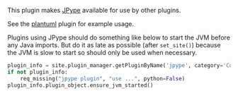 This plugin makes [JPype](https://jpype.readthedocs.io/) available for use by other plugins.

See the [plantuml](https://plugins.getnikola.com/#plantuml) plugin for example usage.

Plugins using JPype should do something like below to start the JVM before any Java imports. But do it as late as
possible (after `set_site()`) because the JVM is slow to start so should only be used when necessary.

```python
plugin_info = site.plugin_manager.getPluginByName('jpype', category='ConfigPlugin')
if not plugin_info:
    req_missing("jpype plugin", "use ...", python=False)
plugin_info.plugin_object.ensure_jvm_started()
```
